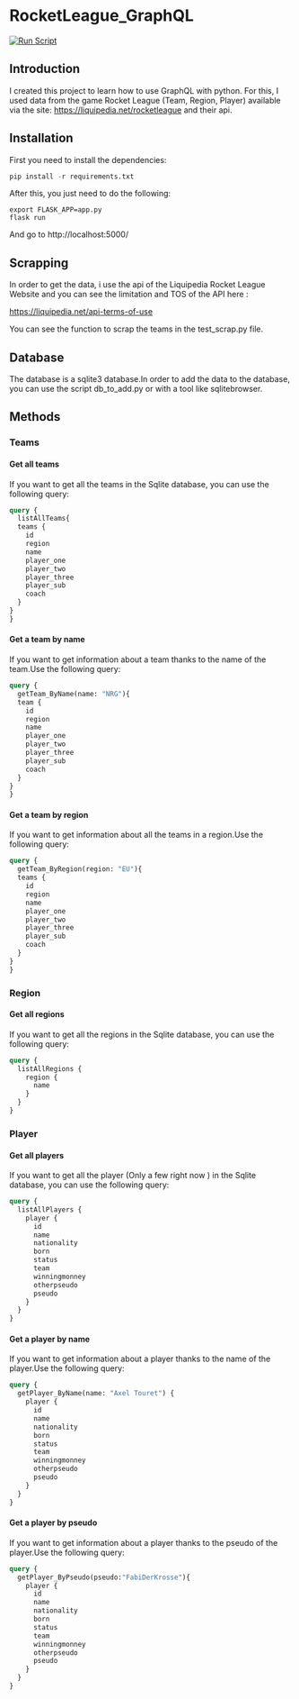 # RocketLeague_GraphQL

[![Run Script](https://github.com/SamirPS/RocketLeague_GraphQL/actions/workflows/main.yml/badge.svg)](https://github.com/SamirPS/RocketLeague_GraphQL/actions/workflows/main.yml)

## Introduction

I created this project to learn how to use GraphQL with python. For this, I used data from the game Rocket League (Team, Region, Player) available via the site: https://liquipedia.net/rocketleague and their api.

## Installation

First you need to install the dependencies:

```python
pip install -r requirements.txt
```

After this, you just need to do the following:

```shell
export FLASK_APP=app.py
flask run
```
And go to http://localhost:5000/

## Scrapping

In order to get the data, i use the api of the Liquipedia Rocket League Website and you can see the limitation and TOS of the API here :

https://liquipedia.net/api-terms-of-use

You can see the function to scrap the teams in the test_scrap.py file. 

## Database

The database is a sqlite3 database.In order to add the data to the database, you can use the script db_to_add.py or with a tool like sqlitebrowser.

## Methods

### Teams

#### Get all teams

If you want to get all the teams in the Sqlite database, you can use the following query:

```graphql
query {
  listAllTeams{
  teams {
    id
    region
    name
    player_one
    player_two
    player_three
    player_sub
    coach
  }
}
}
```

#### Get a team by name

If you want to get information about a team thanks to the name of the team.Use the following query:

```graphql
query {
  getTeam_ByName(name: "NRG"){
  team {
    id
    region
    name
    player_one
    player_two
    player_three
    player_sub
    coach
  }
}
}
```

#### Get a team by region

If you want to get information about all the teams in a region.Use the following query:

```graphql
query {
  getTeam_ByRegion(region: "EU"){
  teams {
    id
    region
    name
    player_one
    player_two
    player_three
    player_sub
    coach
  }
}
}
```

### Region

#### Get all regions

If you want to get all the regions in the Sqlite database, you can use the following query:

```graphql
query {
  listAllRegions {
    region {
      name
    }
  }
}

```

### Player

#### Get all players

If you want to get all the player (Only a few right now ) in the Sqlite database, you can use the following query:

```graphql
query {
  listAllPlayers {
    player {
      id
      name
      nationality
      born
      status
      team
      winningmonney
      otherpseudo
      pseudo
    }
  }
}

```


#### Get a player by name

If you want to get information about a player thanks to the name of the player.Use the following query:

```graphql
query {
  getPlayer_ByName(name: "Axel Touret") {
    player {
      id
      name
      nationality
      born
      status
      team
      winningmonney
      otherpseudo
      pseudo
    }
  }
}

```

#### Get a player by pseudo

If you want to get information about a player thanks to the pseudo of the player.Use the following query:

```graphql
query {
  getPlayer_ByPseudo(pseudo:"FabiDerKrosse"){
    player {
      id
      name
      nationality
      born
      status
      team
      winningmonney
      otherpseudo
      pseudo
    }
  }
}

```
